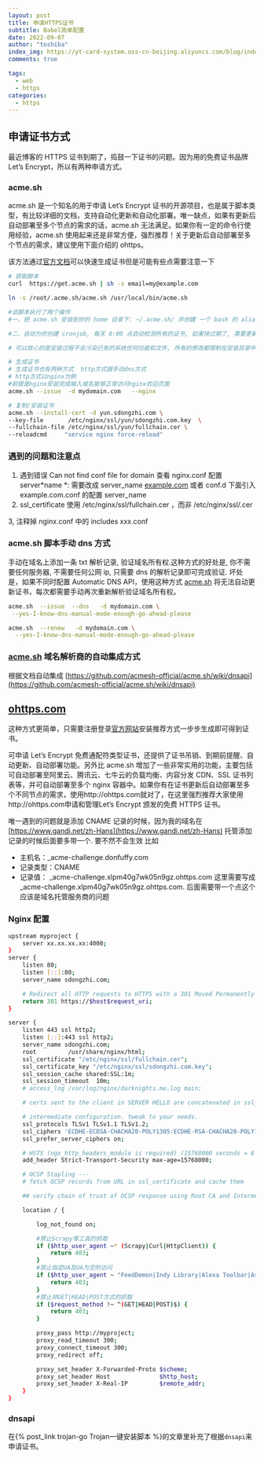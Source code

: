 ```yaml
---
layout: post
title: 申请HTTPS证书
subtitle: Babel简单配置
date: 2022-09-07
author: "toshiba"
index_img: https://yt-card-system.oss-cn-beijing.aliyuncs.com/blog/index_img/acme.png
comments: true

tags:
  - web
  - https
categories:
  - https
---
```


## 申请证书方式

最近博客的 HTTPS 证书到期了，捣鼓一下证书的问题。因为用的免费证书品牌 Let’s Encrypt，所以有两种申请方式。

### acme.sh

acme.sh 是一个知名的用于申请 Let’s Encrypt 证书的开源项目，也是属于脚本类型，有比较详细的文档，支持自动化更新和自动化部署。唯一缺点，如果有更新后自动部署至多个节点的需求的话，acme.sh 无法满足。如果你有一定的命令行使用经验，acme.sh 使用起来还是非常方便，强烈推荐！关于更新后自动部署至多个节点的需求，建议使用下面介绍的 ohttps。

该方法通过[官方文档](https://github.com/acmesh-official/acme.sh/wiki/%E8%AF%B4%E6%98%8E)可以快速生成证书但是可能有些点需要注意一下

```bash
# 获取脚本
curl  https://get.acme.sh | sh -s email=my@example.com

ln -s /root/.acme.sh/acme.sh /usr/local/bin/acme.sh

#该脚本执行了两个操作
#一、把 acme.sh 安装到你的 home 目录下: ~/.acme.sh/ 并创建 一个 bash 的 alias, 方便你的使用: alias acme.sh=~/.acme.sh/acme.sh

#二、自动为你创建 cronjob, 每天 0:00 点自动检测所有的证书, 如果快过期了, 需要更新, 则会自动更新证书.更高级的安装选项请参考: https://github.com/Neilpang/acme.sh/wiki/How-to-install

# 可以放心的是安装过程不会污染已有的系统任何功能和文件, 所有的修改都限制在安装目录中: ~/.acme.sh/

# 生成证书
# 生成证书也有两种方式  http方式跟手动dns方式
# http方式以nginx为例
#前提是nginx安装完成输入域名能够正常访问nginx欢迎页面
acme.sh --issue  -d mydomain.com   --nginx

# 复制/安装证书
acme.sh --install-cert -d yun.sdongzhi.com \
--key-file       /etc/nginx/ssl/yun/sdongzhi.com.key  \
--fullchain-file /etc/nginx/ssl/yun/fullchain.cer \
--reloadcmd     "service nginx force-reload"
```

### 遇到的问题和注意点

1. 遇到错误 Can not find conf file for domain 查看 nginx.conf 配置 server*name *: 需要改成 server_name [example.com](http://example.com) 或者 conf.d 下面引入 example.com.conf 的配置 server_name
2. ssl_certificate 使用 /etc/nginx/ssl/fullchain.cer ，而非 /etc/nginx/ssl/<domain>.cer

3, 注释掉 nginx.conf 中的 includes xxx.conf

### acme.sh 脚本手动 dns 方式

手动在域名上添加一条 txt 解析记录, 验证域名所有权.这种方式的好处是, 你不需要任何服务器, 不需要任何公网 ip, 只需要 dns 的解析记录即可完成验证. 坏处是，如果不同时配置 Automatic DNS API，使用这种方式 [acme.sh](http://acme.sh/) 将无法自动更新证书，每次都需要手动再次重新解析验证域名所有权。

```bash
acme.sh  --issue  --dns   -d mydomain.com \
 --yes-I-know-dns-manual-mode-enough-go-ahead-please

acme.sh  --renew   -d mydomain.com \
  --yes-I-know-dns-manual-mode-enough-go-ahead-please
```

### [acme.sh](http://acme.sh) 域名解析商的自动集成方式

根据文档自动集成 [https://github.com/acmesh-official/acme.sh/wiki/dnsapi](https://github.com/acmesh-official/acme.sh/wiki/dnsapi)

## [**ohttps.com**](http://ohttps.com/)

这种方式更简单，只需要注册登录[官方网站](https://ohttps.com/)安装推荐方式一步步生成即可得到证书。

可申请 Let’s Encrypt 免费通配符类型证书，还提供了证书吊销、到期前提醒、自动更新、自动部署功能。另外比 acme.sh 增加了一些非常实用的功能，主要包括可自动部署至阿里云、腾讯云、七牛云的负载均衡、内容分发 CDN、SSL 证书列表等，并可自动部署至多个 nginx 容器中。如果你有在证书更新后自动部署至多个不同节点的需求，使用http://ohttps.com就对了，在这里强烈推荐大家使用http://ohttps.com申请和管理Let’s Encrypt 颁发的免费 HTTPS 证书。

唯一遇到的问题就是添加 CNAME 记录的时候，因为我的域名在 [https://www.gandi.net/zh-Hans](https://www.gandi.net/zh-Hans) 托管添加记录的时候后面要多带一个. 要不然不会生效 比如

- 主机名：\_acme-challenge.donfuffy.com
- 记录类型：CNAME
- 记录值： \_acme-challenge.xlpm40g7wk05n9gz.ohttps.com 这里需要写成 \_acme-challenge.xlpm40g7wk05n9gz.ohttps.com. 后面需要带一个点这个应该是域名托管服务商的问题

### Nginx 配置

```bash
upstream myproject {
    server xx.xx.xx.xx:4000;
}
server {
    listen 80;
    listen [::]:80;
    server_name sdongzhi.com;

    # Redirect all HTTP requests to HTTPS with a 301 Moved Permanently response.
    return 301 https://$host$request_uri;
}

server {
    listen 443 ssl http2;
    listen [::]:443 ssl http2;
    server_name sdongzhi.com;
    root         /usr/share/nginx/html;
    ssl_certificate "/etc/nginx/ssl/fullchain.cer";
    ssl_certificate_key "/etc/nginx/ssl/sdongzhi.com.key";
    ssl_session_cache shared:SSL:1m;
    ssl_session_timeout  10m;
    # access_log /var/log/nginx/darknights.me.log main;

    # certs sent to the client in SERVER HELLO are concatenated in ssl_certificate

    # intermediate configuration. tweak to your needs.
    ssl_protocols TLSv1 TLSv1.1 TLSv1.2;
    ssl_ciphers 'ECDHE-ECDSA-CHACHA20-POLY1305:ECDHE-RSA-CHACHA20-POLY1305:ECDHE-ECDSA-AES128-GCM-SHA256:ECDHE-RSA-AES128-GCM-SHA256:ECDHE-ECDSA-AES256-GCM-SHA384:ECDHE-RSA-AES256-GCM-SHA384:DHE-RSA-AES128-GCM-SHA256:DHE-RSA-AES256-GCM-SHA384:ECDHE-ECDSA-AES128-SHA256:ECDHE-RSA-AES128-SHA256:ECDHE-ECDSA-AES128-SHA:ECDHE-RSA-AES256-SHA384:ECDHE-RSA-AES128-SHA:ECDHE-ECDSA-AES256-SHA384:ECDHE-ECDSA-AES256-SHA:ECDHE-RSA-AES256-SHA:DHE-RSA-AES128-SHA256:DHE-RSA-AES128-SHA:DHE-RSA-AES256-SHA256:DHE-RSA-AES256-SHA:ECDHE-ECDSA-DES-CBC3-SHA:ECDHE-RSA-DES-CBC3-SHA:EDH-RSA-DES-CBC3-SHA:AES128-GCM-SHA256:AES256-GCM-SHA384:AES128-SHA256:AES256-SHA256:AES128-SHA:AES256-SHA:DES-CBC3-SHA:!DSS';
    ssl_prefer_server_ciphers on;

    # HSTS (ngx_http_headers_module is required) (15768000 seconds = 6 months)
    add_header Strict-Transport-Security max-age=15768000;

    # OCSP Stapling ---
    # fetch OCSP records from URL in ssl_certificate and cache them

    ## verify chain of trust of OCSP response using Root CA and Intermediate certs

    location / {

        log_not_found on;

        #禁止Scrapy等工具的抓取
        if ($http_user_agent ~* (Scrapy|Curl|HttpClient)) {
            return 403;
        }
        #禁止指定UA及UA为空的访问
        if ($http_user_agent ~ "FeedDemon|Indy Library|Alexa Toolbar|AskTbFXTV|AhrefsBot|CrawlDaddy|CoolpadWebkit|Java|Feedly|UniversalFeedParser|ApacheBench|Microsoft URL Control|Swiftbot|ZmEu|oBot|jaunty|Python-urllib|lightDeckReports Bot|YYSpider|DigExt|HttpClient|MJ12bot|heritrix|EasouSpider|Ezooms|^$" ) {
            return 403;
        }
        #禁止非GET|HEAD|POST方式的抓取
        if ($request_method !~ ^(GET|HEAD|POST)$) {
            return 403;
        }

        proxy_pass http://myproject;
        proxy_read_timeout 300;
        proxy_connect_timeout 300;
        proxy_redirect off;

        proxy_set_header X-Forwarded-Proto $scheme;
        proxy_set_header Host              $http_host;
        proxy_set_header X-Real-IP         $remote_addr;
    }
}
```

### dnsapi

在{% post_link trojan-go Trojan一键安装脚本 %}的文章里补充了根据`dnsapi`来申请证书。
